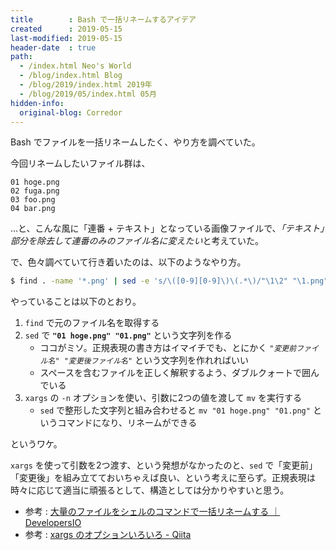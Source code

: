 ```yaml
---
title        : Bash で一括リネームするアイデア
created      : 2019-05-15
last-modified: 2019-05-15
header-date  : true
path:
  - /index.html Neo's World
  - /blog/index.html Blog
  - /blog/2019/index.html 2019年
  - /blog/2019/05/index.html 05月
hidden-info:
  original-blog: Corredor
---
```


Bash でファイルを一括リネームしたく、やり方を調べていた。

今回リネームしたいファイル群は、

```
01 hoge.png
02 fuga.png
03 foo.png
04 bar.png
```

…と、こんな風に「連番 + テキスト」となっている画像ファイルで、*「テキスト」部分を除去して連番のみのファイル名に変えたい*と考えていた。

で、色々調べていて行き着いたのは、以下のようなやり方。

```bash
$ find . -name '*.png' | sed -e 's/\([0-9][0-9]\)\(.*\)/"\1\2" "\1.png"/' | xargs -n 2 mv
```

やっていることは以下のとおり。

1. `find` で元のファイル名を取得する
2. `sed` で **`"01 hoge.png" "01.png"`** という文字列を作る
    - ココがミソ。正規表現の書き方はイマイチでも、とにかく *`"変更前ファイル名" "変更後ファイル名"`* という文字列を作れればいい
    - スペースを含むファイルを正しく解釈するよう、ダブルクォートで囲んでいる
3. `xargs` の `-n` オプションを使い、引数に2つの値を渡して `mv` を実行する
    - `sed` で整形した文字列と組み合わせると `mv "01 hoge.png" "01.png"` というコマンドになり、リネームができる

というワケ。

`xargs` を使って引数を2つ渡す、という発想がなかったのと、`sed` で「変更前」「変更後」を組み立てておいちゃえば良い、という考えに至らず。正規表現は時々に応じて適当に頑張るとして、構造としては分かりやすいと思う。

- 参考 : [大量のファイルをシェルのコマンドで一括リネームする ｜ DevelopersIO](https://dev.classmethod.jp/etc/rename_massive_files/)
- 参考 : [xargs のオプションいろいろ - Qiita](https://qiita.com/hitode7456/items/6ba8e2d58f9b8db9de11)
